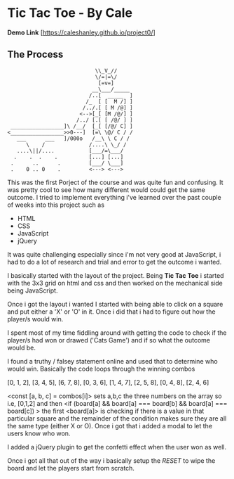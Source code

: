 # Tic Tac Toe - By Cale

**Demo Link**
[https://caleshanley.github.io/project0/]

## The Process

                                \\_V_//
                                \/=|=\/
                                 [=v=]
                               __\___/_____
                              /..[  _____  ]
                             /_  [ [  M /] ]
                            /../.[ [ M /@] ]
                           <-->[_[ [M /@/] ]
                          /../ [.[ [ /@/ ] ]
     _________________]\ /__/  [_[ [/@/ C] ]
    <_________________>>0---]  [=\ \@/ C / /
       ___      ___   ]/000o   /__\ \ C / /
          \    /              /....\ \_/ /
       ....\||/....           [___/=\___/
      .    .  .    .          [...] [...]
     .      ..      .         [___/ \___]
     .    0 .. 0    .         <---> <--->

This was the first Porject of the course and was quite fun and confusing. It was pretty cool to see how many different would could get the same outcome. I tried to implement everything i've learned over the past couple of weeks into this project such as

- HTML
- CSS
- JavaScript
- jQuery

It was quite challenging especially since i'm not very good at JavaScript, i had to do a lot of research and trial and error to get the outcome i wanted.

I basically started with the layout of the project. Being **Tic Tac Toe** i started with the 3x3 grid on html and css and then worked on the mechanical side being JavaScript.

Once i got the layout i wanted I started with being able to click on a square and put either a 'X' or 'O' in it. Once i did that i had to figure out how the player/s would win.

I spent most of my time fiddling around with getting the code to check if the player/s had won or drawed ('Cats Game') and if so what the outcome would be.

I found a truthy / falsey statement online and used that to determine who would win.
Basically the code loops through the winning combos

[0, 1, 2],
[3, 4, 5],
[6, 7, 8],
[0, 3, 6],
[1, 4, 7],
[2, 5, 8],
[0, 4, 8],
[2, 4, 6]

<const [a, b, c] = combos[i]>
sets a,b,c the three numbers on the array so i.e, [0,1,2] and then
<if (board[a] && board[a] === board[b] && board[a] === board[c]) >
the first <board[a]> is checking if there is a value in that particular square and the remainder of the condition makes sure they are all the same type (either X or O). Once i got that i added a modal to let the users know who won.

I added a jQuery plugin to get the confetti effect when the user won as well.

Once i got all that out of the way i basically setup the _RESET_ to wipe the board and let the players start from scratch.
